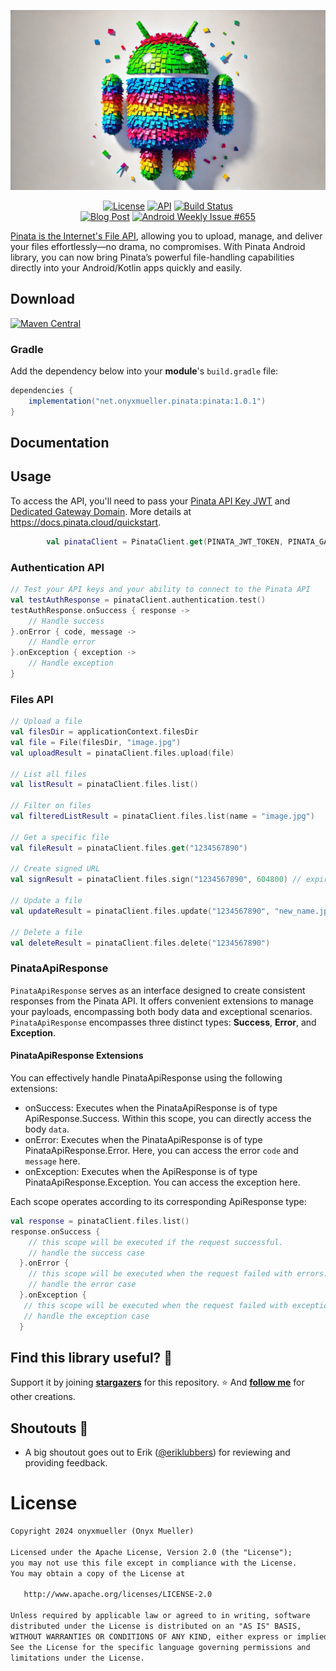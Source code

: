 ![header](assets/images/pinata_for_android.jpg)<br>

<p align="center">
  <a href="https://opensource.org/licenses/Apache-2.0"><img alt="License" src="https://img.shields.io/badge/License-Apache%202.0-blue.svg"/></a>
  <a href="https://android-arsenal.com/api?level=21"><img alt="API" src="https://img.shields.io/badge/API-21%2B-brightgreen.svg?style=flat"/></a>
  <a href="https://github.com/onyxmueller/pinata-android/actions"><img alt="Build Status" src="https://github.com/onyxmueller/pinata-android/actions/workflows/build.yml/badge.svg"/></a> <br>
  <a href="https://onyxmueller.net/2024/12/16/introducing-the-pinata-android-library/"><img alt="Blog Post" src="https://onyxmueller.net/static/favicon/favicon-32x32.png"/></a>
  <a href="https://androidweekly.net/issues/issue-655"><img alt="Android Weekly Issue #655" src="https://androidweekly.net/assets/thumb.jpg"/></a>
</p>

[Pinata is the Internet's File API](https://pinata.cloud/), allowing you to upload, manage, and deliver your files effortlessly—no drama, no compromises. With Pinata Android library, you can now bring Pinata’s powerful file-handling capabilities directly into your Android/Kotlin apps quickly and easily.

## Download
[![Maven Central](https://img.shields.io/maven-central/v/net.onyxmueller.pinata/pinata.svg?label=Maven%20Central)](https://central.sonatype.com/artifact/net.onyxmueller.pinata/pinata)

### Gradle

Add the dependency below into your **module**'s `build.gradle` file:

```gradle
dependencies {
    implementation("net.onyxmueller.pinata:pinata:1.0.1")
}
```

## Documentation

## Usage

To access the API, you'll need to pass your [Pinata API Key JWT](https://docs.pinata.cloud/account-management/api-keys) and [Dedicated Gateway Domain](https://docs.pinata.cloud/gateways/retrieving-files). More details at https://docs.pinata.cloud/quickstart.

```kotlin
        val pinataClient = PinataClient.get(PINATA_JWT_TOKEN, PINATA_GATEWAY)
```

### Authentication API

```kotlin
// Test your API keys and your ability to connect to the Pinata API
val testAuthResponse = pinataClient.authentication.test()
testAuthResponse.onSuccess { response ->
    // Handle success
}.onError { code, message ->
    // Handle error
}.onException { exception ->
    // Handle exception
}
```

### Files API

```kotlin
// Upload a file
val filesDir = applicationContext.filesDir
val file = File(filesDir, "image.jpg")
val uploadResult = pinataClient.files.upload(file)

// List all files
val listResult = pinataClient.files.list()

// Filter on files
val filteredListResult = pinataClient.files.list(name = "image.jpg")

// Get a specific file
val fileResult = pinataClient.files.get("1234567890")

// Create signed URL
val signResult = pinataClient.files.sign("1234567890", 604800) // expires in a week

// Update a file
val updateResult = pinataClient.files.update("1234567890", "new_name.jpg", mapOf("location" to "Earth"))

// Delete a file
val deleteResult = pinataClient.files.delete("1234567890")
```

### PinataApiResponse

`PinataApiResponse` serves as an interface designed to create consistent responses from the Pinata API. It offers convenient extensions to manage your payloads, encompassing both body data and exceptional scenarios. `PinataApiResponse` encompasses three distinct types: **Success**, **Error**, and **Exception**.

#### PinataApiResponse Extensions

You can effectively handle PinataApiResponse using the following extensions:

- onSuccess: Executes when the PinataApiResponse is of type ApiResponse.Success. Within this scope, you can directly access the body `data`.
- onError: Executes when the PinataApiResponse is of type PinataApiResponse.Error. Here, you can access the error `code` and `message` here.
- onException: Executes when the ApiResponse is of type PinataApiResponse.Exception. You can access the exception here.

Each scope operates according to its corresponding ApiResponse type:

```kotlin
val response = pinataClient.files.list()
response.onSuccess {
    // this scope will be executed if the request successful.
    // handle the success case
  }.onError {
    // this scope will be executed when the request failed with errors.
    // handle the error case
  }.onException {
   // this scope will be executed when the request failed with exceptions.
   // handle the exception case
  }
```

## Find this library useful? :raised_hands:
Support it by joining __[stargazers](https://github.com/onyxmueller/pinata-android/stargazers)__ for this repository. :star: And __[follow me](https://github.com/onyxmueller)__ for other creations.

## Shoutouts :loudspeaker:

- A big shoutout goes out to Erik ([@eriklubbers](https://github.com/ErikLubbers)) for reviewing and providing feedback.

# License
```xml
Copyright 2024 onyxmueller (Onyx Mueller)

Licensed under the Apache License, Version 2.0 (the "License");
you may not use this file except in compliance with the License.
You may obtain a copy of the License at

   http://www.apache.org/licenses/LICENSE-2.0

Unless required by applicable law or agreed to in writing, software
distributed under the License is distributed on an "AS IS" BASIS,
WITHOUT WARRANTIES OR CONDITIONS OF ANY KIND, either express or implied.
See the License for the specific language governing permissions and
limitations under the License.
